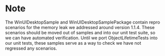 # Note

The WinUIDesktopSample and WinUIDesktopSamplePackage contain repro scenarios for the memory leak we addressed around version 1.1.4.
These scenarios should be moved out of samples and into our unit test suite, so we can have automated verification.
Until we port ObjectLifetimeTests into our unit tests, these samples serve as a way to check we have not regressed any scenarios.